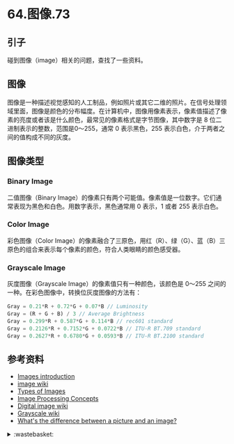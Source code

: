 # 64.图像.73
## <a name="start"></a> 引子
碰到图像（image）相关的问题，查找了一些资料。

## 图像
图像是一种描述视觉感知的人工制品，例如照片或其它二维的照片。在信号处理领域里面，图像是颜色的分布幅度。在计算机中，图像用像素表示，像素值描述了像素的亮度或者该是什么颜色，最常见的像素格式是字节图像，其中数字是 8 位二进制表示的整数，范围是0～255，通常 0 表示黑色，255 表示白色，介于两者之间的值构成不同的灰度。

## 图像类型
### Binary Image
二值图像（Binary Image）的像素只有两个可能值。像素值是一位数字。它们通常表现为黑色和白色。用数字表示，黑色通常用 0 表示，1 或者 255 表示白色。

### Color Image
彩色图像（Color Image）的像素融合了三原色，用红（R）、绿（G）、蓝（B）三原色的组合来表示每个像素的颜色，符合人类眼睛的颜色感受器。

### Grayscale Image
灰度图像（Grayscale Image）的像素值只有一种颜色，该颜色是 0～255 之间的一种。在彩色图像中，转换位灰度图像的方法有：
```js
Gray = 0.21*R + 0.72*G + 0.07*B // Luminosity
Gray = (R + G + B) / 3 // Average Brightness
Gray = 0.299*R + 0.587*G + 0.114*B // rec601 standard
Gray = 0.2126*R + 0.7152*G + 0.0722*B // ITU-R BT.709 standard
Gray = 0.2627*R + 0.6780*G + 0.0593*B // ITU-R BT.2100 standard
```

## <a name="reference"></a> 参考资料
- [Images introduction][url-article-2]
- [image wiki][url-wiki-2]
- [Types of Images][url-article-1]
- [Image Processing Concepts][url-list-1]
- [Digital image wiki][url-wiki-1]
- [Grayscale wiki][url-wiki-3]
- [What's the difference between a picture and an image?][url-stackexchange-1]


[url-base]:https://xxholic.github.io/segment

[url-article-1]:https://www.tutorialspoint.com/dip/Types_of_Images.htm
[url-article-2]:https://www.tutorialspoint.com/dip/image_processing_introduction.htm
[url-wiki-1]:https://en.wikipedia.org/wiki/Digital_image
[url-wiki-2]:https://en.wikipedia.org/wiki/Image
[url-wiki-3]:https://en.wikipedia.org/wiki/Grayscale#Luma_coding_in_video_systems
[url-list-1]:https://homepages.inf.ed.ac.uk/rbf/HIPR2/glossary.htm
[url-stackexchange-1]:https://english.stackexchange.com/questions/23716/whats-the-difference-between-a-picture-and-an-image





<details>
<summary>:wastebasket:</summary>

突然想到这个一直想过平静日子的人，对了，还有他的女友美丽的手！

![64-poster][url-local-poster]

</details>

[url-local-poster]:../images/64/poster.png
